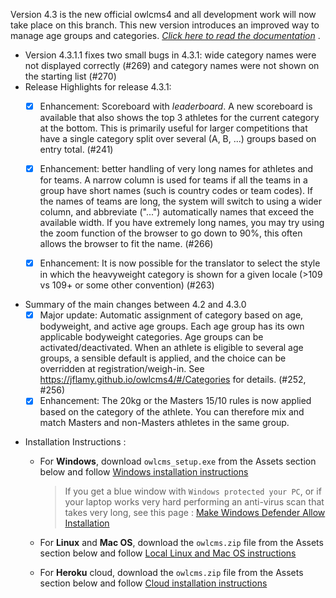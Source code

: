 

Version 4.3 is the new official owlcms4 and all development work will now take place on this branch.   This new version introduces an improved way to manage age groups and categories. *[Click here to read the documentation](https://jflamy.github.io/owlcms4/#/Categories)* .

* Version 4.3.1.1 fixes two small bugs in 4.3.1: wide category names were not displayed correctly (#269) and category names were not shown on the starting list (#270)
* Release Highlights for release 4.3.1: 
  - [x] Enhancement: Scoreboard with *leaderboard*. A new scoreboard is available that also shows the top 3 athletes for the current category at the bottom.  This is primarily useful for larger competitions that have a single category split over several (A, B, ...) groups based on entry total. (#241)
  - [x] Enhancement: better handling of very long names for athletes and for teams.  A narrow column is used for teams if all the teams in a group have short names (such is country codes or team codes). If the names of teams are long, the system will switch to using a wider column, and abbreviate ("...") automatically names that exceed the available width. If you have extremely long names, you may try using the zoom function of the browser to go down to 90%, this often allows the browser to fit the name. (#266)
  - [X] Enhancement: It is now possible for the translator to select the style in which the heavyweight category is shown for a given locale (>109 vs 109+ or some other convention) (#263)


* Summary of the main changes between 4.2 and 4.3.0 
  - [x] Major update: Automatic assignment of category based on age, bodyweight, and active age groups.  Each age group has its own applicable bodyweight categories.  Age groups can be activated/deactivated.  When an athlete is eligible to several age groups, a sensible default is applied, and the choice can be overridden at registration/weigh-in. See https://jflamy.github.io/owlcms4/#/Categories for details. (#252, #256)
  - [X] Enhancement: The 20kg or the Masters 15/10 rules is now applied based on the category of the athlete.  You can therefore mix and match Masters and non-Masters athletes in the same group.

- Installation Instructions :
  - For **Windows**, download `owlcms_setup.exe` from the Assets section below and follow [Windows installation instructions](https://jflamy.github.io/owlcms4/#/LocalWindowsSetup.md) 
    
    > If you get a blue window with `Windows protected your PC`, or if your laptop works very hard performing an anti-virus scan that takes very long, see this page : [Make Windows Defender Allow Installation](https://jflamy.github.io/owlcms4/#/DefenderOff)
  - For **Linux** and **Mac OS**, download the `owlcms.zip` file from the Assets section below and follow [Local Linux and Mac OS instructions](https://jflamy.github.io/owlcms4/#/LocalLinuxMacSetup.md) 
  - For **Heroku** cloud, download the `owlcms.zip` file from the Assets section below and follow [Cloud installation instructions](https://jflamy.github.io/owlcms4/#/Heroku.md)
